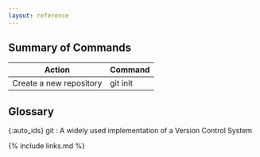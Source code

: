 ```yaml
---
layout: reference
---
```


## Summary of Commands

| Action                  | Command  |
|-------------------------|----------|
| Create a new repository | git init |

## Glossary

{:auto_ids}
git
:   A widely used implementation of a Version Control System

{% include links.md %}
